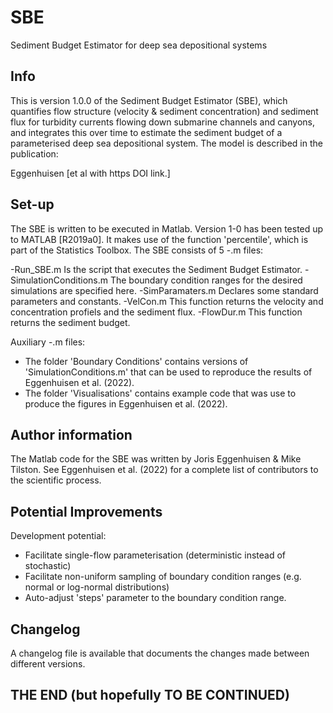 # SBE
Sediment Budget Estimator for deep sea depositional systems

## Info

This is version 1.0.0 of the Sediment Budget Estimator (SBE), which quantifies flow structure (velocity & sediment concentration) and sediment flux for turbidity currents flowing down submarine channels and canyons, and integrates this over time to estimate the sediment budget of a parameterised deep sea depositional system. The model is described in the publication:

Eggenhuisen [et al with https DOI link.] 

## Set-up

The SBE is written to be executed in Matlab. Version 1-0 has been tested up to MATLAB [R2019a0]. It makes use of the function 'percentile', which is part of the Statistics Toolbox. The SBE consists of 5 -.m files:

-Run_SBE.m Is the script that executes the Sediment Budget Estimator.
-SimulationConditions.m The boundary condition ranges for the desired simulations are specified here.
-SimParamaters.m Declares some standard parameters and constants.
-VelCon.m This function returns the velocity and concentration profiels and the sediment flux.
-FlowDur.m This function returns the sediment budget.

Auxiliary -.m files:

- The folder 'Boundary Conditions' contains versions of 'SimulationConditions.m' that can be used to reproduce the results of Eggenhuisen et al. (2022).
- The folder 'Visualisations' contains example code that was use to produce the figures in Eggenhuisen et al. (2022). 

## Author information 

The Matlab code for the SBE was written by Joris Eggenhuisen & Mike Tilston. See Eggenhuisen et al. (2022) for a complete list of contributors to the scientific process.

## Potential Improvements 

Development potential:
- Facilitate single-flow parameterisation (deterministic instead of stochastic)
- Facilitate non-uniform sampling of boundary condition ranges (e.g. normal or log-normal distributions) 
- Auto-adjust 'steps' parameter to the boundary condition range.

## Changelog

A changelog file is available that documents the changes made between different versions.

## THE END (but hopefully TO BE CONTINUED)
